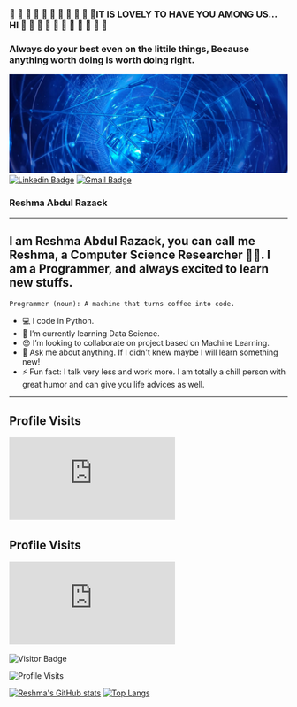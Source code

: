 

###  👋 👋 👋 👋 👋 👋 👋 👋 👋 👋 👋IT IS LOVELY TO HAVE YOU AMONG US... HI 👋 👋 👋 👋 👋 👋 👋 👋 👋 👋 👋

### Always do your best even on the littile things, Because anything worth doing is worth doing right. 

![alt text](https://github.com/ReshmaAdbulRazack/ReshmaAdbulRazack/blob/main/github.jpeg)
[![Linkedin Badge](https://img.shields.io/badge/LinkedIn-blue?style=flat-square&logo=Linkedin&logoColor=white&link=https://www.linkedin.com/in/reshma-razack-5414268b/)](https://www.linkedin.com/in/reshma-razack-5414268b/)
[![Gmail Badge](https://img.shields.io/badge/-reshmarazack01@gmail.com-c14438?style=flat-square&logo=Gmail&logoColor=white&link=mailto:reshmarazack01@gmail.com)](reshmarazack01@gmail.com)

### Reshma Abdul Razack 
---


<!-- [![wordPress Badge](https://img.shields.io/badge/Wordpress-blue?style=flat-square&logo=Wordpress&logoColor=white&link=https://sajanrajtd.wordpress.com/)](https://sajanrajtd.wordpress.com/)
[![Linkedin Badge](https://img.shields.io/badge/LinkedIn-blue?style=flat-square&logo=Linkedin&logoColor=white&link=https://www.linkedin.com/in/sajanraj-t-d-723226111/)](https://www.linkedin.com/in/sajanraj-t-d-723226111/)
[![Gmail Badge](https://img.shields.io/badge/-sajanraj.t.d@gmail.com-c14438?style=flat-square&logo=Gmail&logoColor=white&link=mailto:sajanraj.t.d@gmail.com)](sajanraj.t.d@gmail.com)
[![YouTube Badge](https://img.shields.io/badge/YouTube-red?style=flat-square&logo=YouTube&logoColor=white&link=https://www.youtube.com/channel/UCuU487YFBNr8Iq3SIjZdfAw)](https://www.youtube.com/channel/UCuU487YFBNr8Iq3SIjZdfAw)  -->


<!-- ---
### Hola Amigo👋
--- -->
I am Reshma Abdul Razack, you can call me Reshma, a Computer Science Researcher :student:. I am a Programmer, and always excited to learn new stuffs. 
---


```
Programmer (noun): A machine that turns coffee into code.
```
- :computer: I code in Python.
- 🌱 I’m currently learning Data Science.
- 😎 I’m looking to collaborate on project based on Machine Learning.
- 💬 Ask me about anything. If I didn't knew maybe I will learn something new!
- ⚡ Fun fact: I talk very less and work more. I am totally a chill person with great humor and can give you life advices as well.


----------------------------------------------




## Profile Visits

![Profile Visit Counter](https://hitwebcounter.com/counter/counter.php?page=18436927&style=0005&nbdigits=5&type=page&initCount=0)
                                  
## Profile Visits

[![Profile Visit Counter](https://hitwebcounter.com/counter/counter.php?page=18436927&style=0005&nbdigits=5&type=page&initCount=0)](https://www.hitwebcounter.com)

![Visitor Badge](https://visitor-badge.glitch.me/badge?page_id=your-github-username.your-repo-name)


![Profile Visits](https://komarev.com/ghpvc/?username=reshmarazack&color=blue)



[![Reshma's GitHub stats](https://github-readme-stats.vercel.app/api?username=ReshmaAdbulRazack&show_icons=true&theme=radical)](https://github.com/ReshmaAdbulRazack/github-readme-stats) [![Top Langs](https://github-readme-stats.vercel.app/api/top-langs/?username=ReshmaAdbulRazack&layout=compact&theme=radical)](https://github.com/ReshmaAdbulRazack/github-readme-stats)
